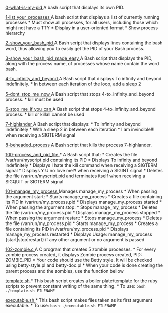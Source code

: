 [ 0-what-is-my-pid ](./0-what-is-my-pid) A bash script that displays its own PID.

[ 1-list_your_processes ](./1-list_your_processes)
    A bash script that displays a list of currently running processes
    * Must show all processes, for all users, including those which might not have a TTY
    * Display in a user-oriented format
    * Show process hierarchy

[ 2-show_your_bash_pid ](./2-show_your_bash_pid) A Bash script that displays lines containing the bash word, thus allowing you to easily get the PID of your Bash process.

[ 3-show_your_bash_pid_made_easy ](./3-show_your_bash_pid_made_easy) A Bash script that displays the PID, along with the process name, of processes whose name contain the word bash.

[ 4-to_infinity_and_beyond ](./4-to_infinity_and_beyond)
    A Bash script that displays To infinity and beyond indefinitely.
    * In between each iteration of the loop, add a sleep 2

[ 5-dont_stop_me_now ](./5-dont_stop_me_now)
    A Bash script that stops 4-to_infinity_and_beyond process.
    * kill must be used

[ 6-stop_me_if_you_can ](./6-stop_me_if_you_can)
    A Bash script that stops 4-to_infinity_and_beyond process.
    * kill or killall cannot be used

[ 7-highlander ](./7-highlander)
    A Bash script that displays:
    * To infinity and beyond indefinitely
    * With a sleep 2 in between each iteration
    * I am invincible!!! when receiving a SIGTERM signal

[ 8-beheaded_process ](./8-beheaded_process)
    A Bash script that kills the process 7-highlander.

[ 100-process_and_pid_file ](./100-process_and_pid_file)
    * A Bash script that:
    * Creates the file /var/run/myscript.pid containing its PID
    * Displays To infinity and beyond indefinitely
    * Displays I hate the kill command when receiving a SIGTERM signal
    * Displays Y U no love me?! when receiving a SIGINT signal
    * Deletes the file /var/run/myscript.pid and terminates itself when receiving a SIGQUIT or SIGTERM signal

[ 101-manage_my_process ](./101-manage_my_process)
    Manages manage_my_process
    * When passing the argument start:
        * Starts manage_my_process
        * Creates a file containing its PID in /var/run/my_process.pid
        * Displays manage_my_process started
    * When passing the argument stop:
        * Stops manage_my_process
        * Deletes the file /var/run/my_process.pid
        * Displays manage_my_process stopped
    * When passing the argument restart:
        * Stops manage_my_process
        * Deletes the file /var/run/my_process.pid
        * Starts manage_my_process
        * Creates a file containing its PID in /var/run/my_process.pid
        * Displays manage_my_process restarted
    * Displays Usage: manage_my_process {start|stop|restart} if any other argument or no argument is passed

[ 102-zombie.c ](./102-zombie.c)
    A C program that creates 5 zombie processes.
    * For every zombie process created, it displays Zombie process created, PID: ZOMBIE_PID
    * Your code should use the Betty style. It will be checked using betty-style.pl and betty-doc.pl
    * When your code is done creating the parent process and the zombies, use the function bellow

[ template.sh ](./template.sh)
    * This bash script creates a boiler plate/template for the ruby scripts to prevent constant writing of the same thing.
    * To use:
    ```bash
    ./template.sh FILENAME
    ```

[ executable.sh ](./executable.sh)
    * This bash script makes files taken as its first argument executable.
    * To use:
    ```bash
    ./executable.sh FILENAME
    ```
